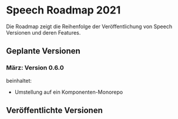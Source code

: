 # Speech Roadmap 2021

Die Roadmap zeigt die Reihenfolge der Veröffentlichung von Speech Versionen und deren Features.


## Geplante Versionen


### März: Version 0.6.0

beinhaltet:

* Umstellung auf ein Komponenten-Monorepo


## Veröffentlichte Versionen

